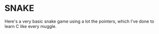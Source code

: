 # SNAKE

Here's a very basic snake game using a lot the pointers, which I've done to learn C like every muggle. 
